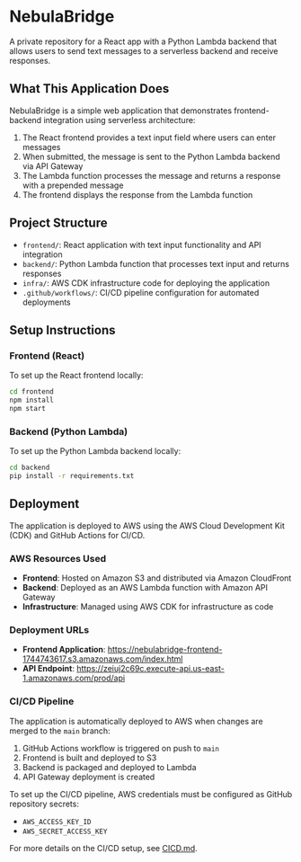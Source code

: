 # NebulaBridge

A private repository for a React app with a Python Lambda backend that allows users to send text messages to a serverless backend and receive responses.

## What This Application Does

NebulaBridge is a simple web application that demonstrates frontend-backend integration using serverless architecture:

1. The React frontend provides a text input field where users can enter messages
2. When submitted, the message is sent to the Python Lambda backend via API Gateway
3. The Lambda function processes the message and returns a response with a prepended message
4. The frontend displays the response from the Lambda function

## Project Structure

- `frontend/`: React application with text input functionality and API integration
- `backend/`: Python Lambda function that processes text input and returns responses
- `infra/`: AWS CDK infrastructure code for deploying the application
- `.github/workflows/`: CI/CD pipeline configuration for automated deployments

## Setup Instructions

### Frontend (React)

To set up the React frontend locally:

```bash
cd frontend
npm install
npm start
```

### Backend (Python Lambda)

To set up the Python Lambda backend locally:

```bash
cd backend
pip install -r requirements.txt
```

## Deployment

The application is deployed to AWS using the AWS Cloud Development Kit (CDK) and GitHub Actions for CI/CD.

### AWS Resources Used

- **Frontend**: Hosted on Amazon S3 and distributed via Amazon CloudFront
- **Backend**: Deployed as an AWS Lambda function with Amazon API Gateway
- **Infrastructure**: Managed using AWS CDK for infrastructure as code

### Deployment URLs

- **Frontend Application**: https://nebulabridge-frontend-1744743617.s3.amazonaws.com/index.html
- **API Endpoint**: https://zeiuj2c69c.execute-api.us-east-1.amazonaws.com/prod/api

### CI/CD Pipeline

The application is automatically deployed to AWS when changes are merged to the `main` branch:

1. GitHub Actions workflow is triggered on push to `main`
2. Frontend is built and deployed to S3
3. Backend is packaged and deployed to Lambda
4. API Gateway deployment is created

To set up the CI/CD pipeline, AWS credentials must be configured as GitHub repository secrets:
- `AWS_ACCESS_KEY_ID`
- `AWS_SECRET_ACCESS_KEY`

For more details on the CI/CD setup, see [CICD.md](./CICD.md).
